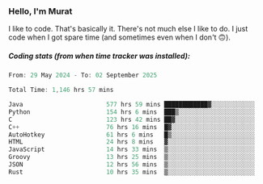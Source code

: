 ### Hello, I'm Murat

I like to code. That's basically it. There's not much else I like to do. I just code when I got spare time (and sometimes even when I don't 🙃).

##### Coding stats (from when time tracker was installed):
<!--START_SECTION:wakatime-->

```cpp
From: 29 May 2024 - To: 02 September 2025

Total Time: 1,146 hrs 57 mins

Java                       577 hrs 59 mins ████████████▓░░░░░░░░░░░░   50.10 %
Python                     154 hrs 6 mins  ███▒░░░░░░░░░░░░░░░░░░░░░   13.36 %
C                          123 hrs 42 mins ██▓░░░░░░░░░░░░░░░░░░░░░░   10.72 %
C++                        76 hrs 16 mins  █▓░░░░░░░░░░░░░░░░░░░░░░░   06.61 %
AutoHotkey                 61 hrs 6 mins   █▒░░░░░░░░░░░░░░░░░░░░░░░   05.30 %
HTML                       24 hrs 8 mins   ▓░░░░░░░░░░░░░░░░░░░░░░░░   02.09 %
JavaScript                 14 hrs 33 mins  ▒░░░░░░░░░░░░░░░░░░░░░░░░   01.26 %
Groovy                     13 hrs 25 mins  ▒░░░░░░░░░░░░░░░░░░░░░░░░   01.16 %
JSON                       12 hrs 56 mins  ▒░░░░░░░░░░░░░░░░░░░░░░░░   01.12 %
Rust                       10 hrs 35 mins  ▒░░░░░░░░░░░░░░░░░░░░░░░░   00.92 %
```

<!--END_SECTION:wakatime-->
